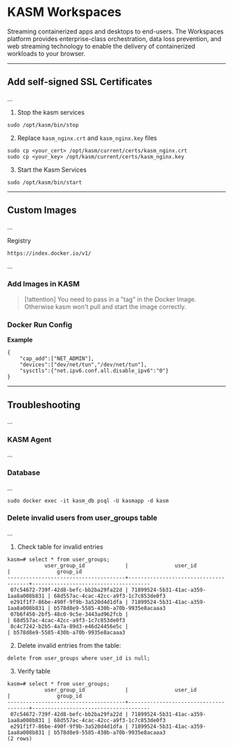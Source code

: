 # KASM Workspaces
Streaming containerized apps and desktops to end-users. The Workspaces platform provides enterprise-class orchestration, data loss prevention, and web streaming technology to enable the delivery of containerized workloads to your browser.

---
## Add self-signed SSL Certificates
...

1. Stop the kasm services
```
sudo /opt/kasm/bin/stop
```

2. Replace `kasm_nginx.crt` and `kasm_nginx.key` files
```
sudo cp <your_cert> /opt/kasm/current/certs/kasm_nginx.crt
sudo cp <your_key> /opt/kasm/current/certs/kasm_nginx.key
```

3. Start the Kasm Services
```
sudo /opt/kasm/bin/start
```

---
## Custom Images
...

Registry
```
https://index.docker.io/v1/
```

...

### Add Images in KASM
> [!attention]
> You need to pass in a "tag" in the Docker Image. Otherwise kasm won't pull and start the image correctly.

### Docker Run Config
**Example**
```
{
	"cap_add":["NET_ADMIN"],
	"devices":["dev/net/tun","/dev/net/tun"],
	"sysctls":{"net.ipv6.conf.all.disable_ipv6":"0"}
}
```


---
## Troubleshooting
...

### KASM Agent
...

### Database
...

```
sudo docker exec -it kasm_db psql -U kasmapp -d kasm
```

### Delete invalid users from user_groups table
...

1. Check table for invalid entries
```
kasm=# select * from user_groups;
            user_group_id             |               user_id                |               group_id
--------------------------------------+--------------------------------------+--------------------------------------
 07c54672-739f-42d8-befc-bb2ba29fa22d | 71899524-5b31-41ac-a359-1aa8a008b831 | 68d557ac-4cac-42cc-a9f3-1c7c853de0f3
 e291f1f7-86be-490f-9f9b-3a520d4d1dfa | 71899524-5b31-41ac-a359-1aa8a008b831 | b578d8e9-5585-430b-a70b-9935e8acaaa3
 07b6f450-2bf5-48c0-9c5e-3443ad962fcb |                                      | 68d557ac-4cac-42cc-a9f3-1c7c853de0f3
 8c4c7242-b2b5-4a7a-89d3-e46d24456e5c |                                      | b578d8e9-5585-430b-a70b-9935e8acaaa3
```

2. Delete invalid entries from the table:
```postgresql
delete from user_groups where user_id is null;
```

3. Verify table
```
kasm=# select * from user_groups;
            user_group_id             |               user_id                |               group_id
--------------------------------------+--------------------------------------+--------------------------------------
 07c54672-739f-42d8-befc-bb2ba29fa22d | 71899524-5b31-41ac-a359-1aa8a008b831 | 68d557ac-4cac-42cc-a9f3-1c7c853de0f3
 e291f1f7-86be-490f-9f9b-3a520d4d1dfa | 71899524-5b31-41ac-a359-1aa8a008b831 | b578d8e9-5585-430b-a70b-9935e8acaaa3
(2 rows)
```

